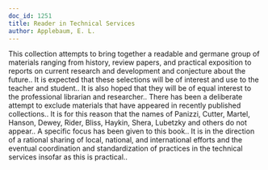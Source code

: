 ```yaml
---
doc_id: 1251
title: Reader in Technical Services
author: Applebaum, E. L.
---
```


This collection attempts to bring together a readable and germane group of
materials ranging from history, review papers, and practical exposition to
reports on current research and development and conjecture about the future.. 
It is expected that these selections will be of interest and use to the 
teacher and student.. It is also hoped that they will be of equal interest to
the professional librarian and researcher.. There has been a deliberate attempt
to exclude materials that have appeared in recently published collections..
It is for this reason that the names of Panizzi, Cutter, Martel, Hanson,
Dewey, Rider, Bliss, Haykin, Shera, Lubetzky and others do not appear.. A
specific focus has been given to this book.. It is in the direction of a 
rational sharing of local, national, and international efforts and the 
eventual coordination and standardization of practices in the technical services
insofar as this is practical..